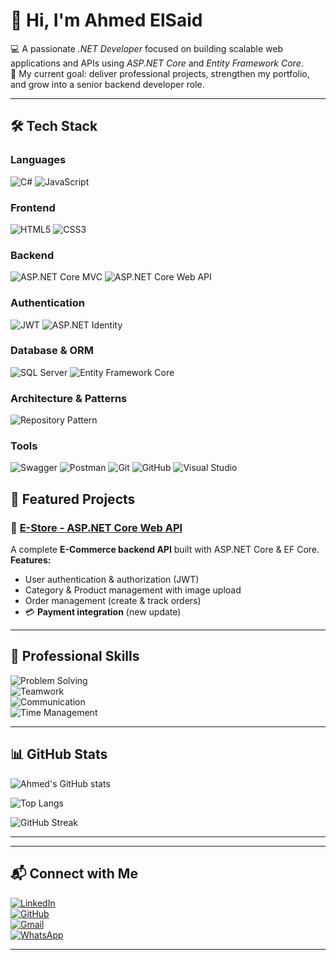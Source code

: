 # 👋 Hi, I'm Ahmed ElSaid


💻 A passionate *.NET Developer* focused on building scalable web applications and APIs using *ASP.NET Core* and *Entity Framework Core*.  
🎯 My current goal: deliver professional projects, strengthen my portfolio, and grow into a senior backend developer role.   

---
## 🛠️ Tech Stack

### Languages
![C#](https://img.shields.io/badge/C%23-239120?style=for-the-badge&logo=c-sharp&logoColor=white)
![JavaScript](https://img.shields.io/badge/JavaScript-F7DF1E?style=for-the-badge&logo=javascript&logoColor=black)

### Frontend
![HTML5](https://img.shields.io/badge/HTML5-E34F26?style=for-the-badge&logo=html5&logoColor=white)
![CSS3](https://img.shields.io/badge/CSS3-1572B6?style=for-the-badge&logo=css3&logoColor=white)

### Backend
![ASP.NET Core MVC](https://img.shields.io/badge/ASP.NET%20Core%20MVC-512BD4?style=for-the-badge&logo=.net&logoColor=white)
![ASP.NET Core Web API](https://img.shields.io/badge/ASP.NET%20Core%20Web%20API-512BD4?style=for-the-badge&logo=.net&logoColor=white)

### Authentication
![JWT](https://img.shields.io/badge/JWT-000000?style=for-the-badge&logo=jsonwebtokens&logoColor=white)
![ASP.NET Identity](https://img.shields.io/badge/ASP.NET%20Identity-512BD4?style=for-the-badge&logo=.net&logoColor=white)

### Database & ORM
![SQL Server](https://img.shields.io/badge/SQL%20Server-CC2927?style=for-the-badge&logo=microsoftsqlserver&logoColor=white)
![Entity Framework Core](https://img.shields.io/badge/Entity%20Framework%20Core-512BD4?style=for-the-badge&logo=.net&logoColor=white)

### Architecture & Patterns
![Repository Pattern](https://img.shields.io/badge/Repository%20Pattern-555555?style=for-the-badge&logo=dependabot&logoColor=white)

### Tools
![Swagger](https://img.shields.io/badge/Swagger-85EA2D?style=for-the-badge&logo=swagger&logoColor=black)
![Postman](https://img.shields.io/badge/Postman-FF6C37?style=for-the-badge&logo=postman&logoColor=white)
![Git](https://img.shields.io/badge/Git-F05032?style=for-the-badge&logo=git&logoColor=white)
![GitHub](https://img.shields.io/badge/GitHub-181717?style=for-the-badge&logo=github&logoColor=white)
![Visual Studio](https://img.shields.io/badge/Visual%20Studio-5C2D91?style=for-the-badge&logo=visualstudio&logoColor=white)

## 🚀 Featured Projects

### 🛒 [E-Store - ASP.NET Core Web API](https://github.com/YOUR_USERNAME/E-Store)
A complete **E-Commerce backend API** built with ASP.NET Core & EF Core.  
**Features:**
- User authentication & authorization (JWT)
- Category & Product management with image upload
- Order management (create & track orders)
- 💳 **Payment integration** (new update)

---

## 💼 Professional Skills  

![Problem Solving](https://img.shields.io/badge/Problem%20Solving-0A66C2?style=for-the-badge&logo=dependabot&logoColor=white)  
![Teamwork](https://img.shields.io/badge/Teamwork-28A745?style=for-the-badge&logo=groups&logoColor=white)  
![Communication](https://img.shields.io/badge/Communication-FF6F00?style=for-the-badge&logo=wechat&logoColor=white)  
![Time Management](https://img.shields.io/badge/Time%20Management-FF5733?style=for-the-badge&logo=clockify&logoColor=white)

---

## 📊 GitHub Stats

![Ahmed's GitHub stats](https://github-readme-stats.vercel.app/api?username=Ahmedweb22&show_icons=true&theme=tokyonight)  

![Top Langs](https://github-readme-stats.vercel.app/api/top-langs/?username=Ahmedweb22&layout=compact&theme=tokyonight)  

![GitHub Streak](https://streak-stats.demolab.com?user=Ahmedweb22&theme=tokyonight)  

---

---

## 📬 Connect with Me  

[![LinkedIn](https://img.shields.io/badge/LinkedIn-Connect-blue?logo=linkedin)](https://www.linkedin.com/in/ahmed-allam-6b6989273?utm_source=share&utm_campaign=share_via&utm_content=profile&utm_medium=android_app)  
[![GitHub](https://img.shields.io/badge/GitHub-Follow-black?logo=github)](https://github.com/Ahmedweb22)  
[![Gmail](https://img.shields.io/badge/Email-Contact-red?logo=gmail)](mailto:ahmedwebdevelop2@gmail.com)  
[![WhatsApp](https://img.shields.io/badge/WhatsApp-Chat-green?logo=whatsapp)](https://wa.me/201095180053)  

---
